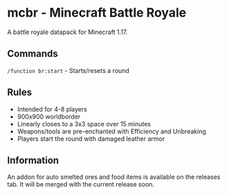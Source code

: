 # mcbr - Minecraft Battle Royale
A battle royale datapack for Minecraft 1.17.
## Commands
`/function br:start` - Starts/resets a round
## Rules
 - Intended for 4-8 players
 - 900x900 worldborder
 - Linearly closes to a 3x3 space over 15 minutes
 - Weapons/tools are pre-enchanted with Efficiency and Unbreaking
 - Players start the round with damaged leather armor
## Information
An addon for auto smelted ores and food items is available on the releases tab. It will be merged with the current release soon.
